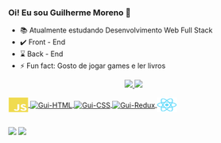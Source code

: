 ### Oi! Eu sou Guilherme Moreno 👋

- 📚 Atualmente estudando Desenvolvimento Web Full Stack
- ✔️ Front - End
- ⌛ Back - End
- ⚡ Fun fact: Gosto de jogar games e ler livros

<div align="center">
  <a href="https://github.com/Guilherme-moreno">
  <img height="180em" src="https://github-readme-stats.vercel.app/api?username=Guilherme-moreno&show_icons=true&theme=darklude_all_commits=true&count_private=true"/>
  <img height="180em" src="https://github-readme-stats.vercel.app/api/top-langs/?username=Guilherme-moreno&layout=compact&langs_count=7&theme=darklude"/>
</div>
  <div style="display: inline_block"><br>
  <img align="center" alt="Gui-Js" height="30" width="40" src="https://raw.githubusercontent.com/devicons/devicon/master/icons/javascript/javascript-plain.svg">
  <img align="center" alt="Gui-HTML" height="30" width="40" src="https://img.shields.io/badge/HTML5-E34F26?style=for-the-badge&logo=html5&logoColor=white">
  <img align="center" alt="Gui-CSS" height="30" width="40" src="https://img.shields.io/badge/CSS3-1572B6?style=for-the-badge&logo=css3&logoColor=white">
  <img align="center" alt="Gui-Redux" height="30" width="40" src=	https://img.shields.io/badge/Redux-593D88?style=for-the-badge&logo=redux&logoColor=white"> 
   <img align="center" alt="Gui-React" height="30" width="40" src="https://raw.githubusercontent.com/devicons/devicon/master/icons/react/react-original.svg">
                                                                
</div>
  
  ##
 
  <div>
  <a href = "mailto:guilherme.lmoreno23@gmail.com"><img src="https://img.shields.io/badge/-Gmail-%23333?style=for-the-badge&logo=gmail&logoColor=white" target="_blank"></a>
  <a href="https://www.linkedin.com/in/guilhermelmoreno/" target="_blank"><img src="https://img.shields.io/badge/-LinkedIn-%230077B5?style=for-the-badge&logo=linkedin&logoColor=white" target="_blank"></a> 
  
  </div>
  
